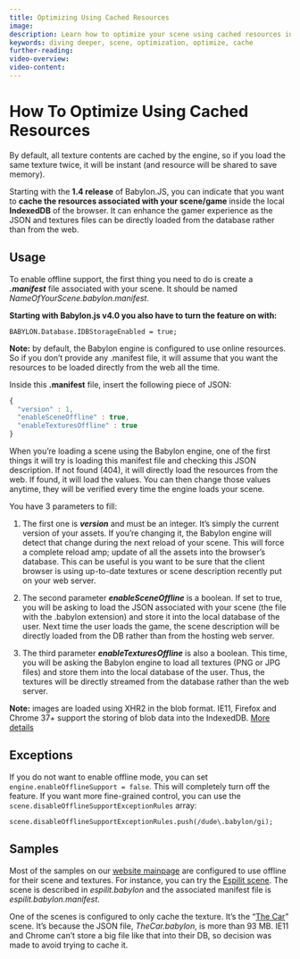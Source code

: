 ```yaml
---
title: Optimizing Using Cached Resources
image:
description: Learn how to optimize your scene using cached resources in Babylon.js.
keywords: diving deeper, scene, optimization, optimize, cache
further-reading:
video-overview:
video-content:
---
```


# How To Optimize Using Cached Resources

By default, all texture contents are cached by the engine, so if you load the same texture twice, it will be instant (and resource will be shared to save memory).

Starting with the **1.4 release** of Babylon.JS, you can indicate that you want to **cache the resources associated with your scene/game** inside the local **IndexedDB** of the browser. It can enhance the gamer experience as the JSON and textures files can be directly loaded from the database rather than from the web.

## Usage

To enable offline support, the first thing you need to do is create a _**.manifest**_ file associated with your scene. It should be named _NameOfYourScene.babylon.manifest_.

**Starting with Babylon.js v4.0 you also have to turn the feature on with:**

```
BABYLON.Database.IDBStorageEnabled = true;
```

**Note:** by default, the Babylon engine is configured to use online resources. So if you don’t provide any .manifest file, it will assume that you want the resources to be loaded directly from the web all the time.

Inside this **.manifest** file, insert the following piece of JSON:

```javascript
{
  "version" : 1,
  "enableSceneOffline" : true,
  "enableTexturesOffline" : true
}
```

When you’re loading a scene using the Babylon engine, one of the first things it will try is loading this manifest file and checking this JSON description. If not found (404), it will directly load the resources from the web. If found, it will load the values. You can then change those values anytime, they will be verified every time the engine loads your scene.

You have 3 parameters to fill:

1. The first one is _**version**_ and must be an integer. It’s simply the current version of your assets. If you’re changing it, the Babylon engine will detect that change during the next reload of your scene. This will force a complete reload amp; update of all the assets into the browser’s database. This can be useful is you want to be sure that the client browser is using up-to-date textures or scene description recently put on your web server.

2. The second parameter _**enableSceneOffline**_ is a boolean. If set to true, you will be asking to load the JSON associated with your scene (the file with the .babylon extension) and store it into the local database of the user. Next time the user loads the game, the scene description will be directly loaded from the DB rather than from the hosting web server.

3. The third parameter _**enableTexturesOffline**_ is also a boolean. This time, you will be asking the Babylon engine to load all textures (PNG or JPG files) and store them into the local database of the user. Thus, the textures will be directly streamed from the database rather than the web server.

**Note:** images are loaded using XHR2 in the blob format. IE11, Firefox and Chrome 37+ support the storing of blob data into the IndexedDB. [More details](http://caniuse.com/#search=indexeddb)

## Exceptions

If you do not want to enable offline mode, you can set `engine.enableOfflineSupport = false`. This will completely turn off the feature.
If you want more fine-grained control, you can use the `scene.disableOfflineSupportExceptionRules` array:

```
scene.disableOfflineSupportExceptionRules.push(/dude\.babylon/gi);
```

## Samples

Most of the samples on our [website mainpage](https://www.babylonjs.com) are configured to use offline for their scene and textures. For instance, you can try the [Espilit scene](https://www.babylonjs.com/demos/glowingespilit/). The scene is described in _espilit.babylon_ and the associated manifest file is _espilit.babylon.manifest_.

One of the scenes is configured to only cache the texture. It’s the “[The Car](https://www.babylonjs.com/demos/thecar/)” scene. It’s because the JSON file, _TheCar.babylon_, is more than 93 MB. IE11 and Chrome can’t store a big file like that into their DB, so decision was made to avoid trying to cache it.

